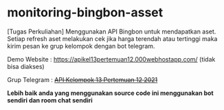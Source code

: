 # monitoring-bingbon-asset

[Tugas Perkuliahan] Menggunakan API Bingbon untuk mendapatkan aset. Setiap refresh aset melakukan cek jika harga terendah atau tertinggi maka kirim pesan ke grup kelompok dengan bot telegram.

Demo Website : <a href="https://apikel13pertemuan12.000webhostapp.com/">https://apikel13pertemuan12.000webhostapp.com/</a> (tidak bisa diakses)

Grup Telegram : <a href="https://t.me/api_kelompok_13_pert_12_2021">~~API Kelompok 13 Pertemuan 12 2021~~</a>

**Lebih baik anda yang menggunakan source code ini menggunakan bot sendiri dan room chat sendiri**
